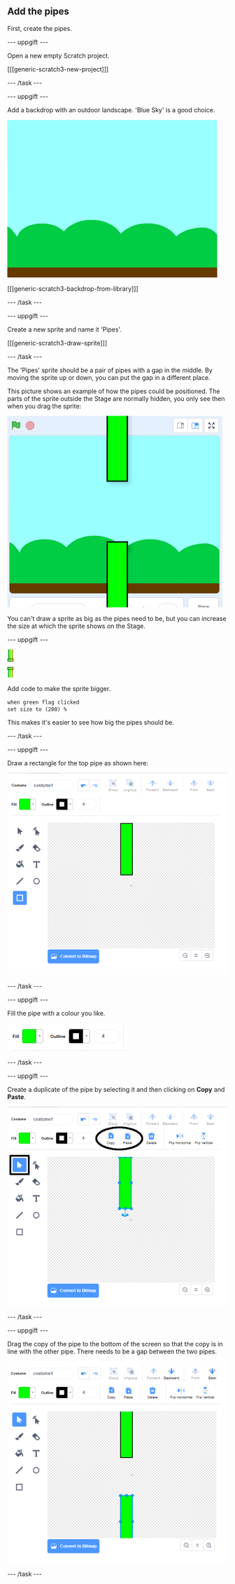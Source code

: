 ## Add the pipes

First, create the pipes.

\--- uppgift \---

Open a new empty Scratch project.

[[[generic-scratch3-new-project]]]

\--- /task \---

\--- uppgift \---

Add a backdrop with an outdoor landscape. 'Blue Sky' is a good choice.

![skärmdump](images/flappy-stage.png)

[[[generic-scratch3-backdrop-from-library]]]

\--- /task \---

\--- uppgift \---

Create a new sprite and name it 'Pipes'.

[[[generic-scratch3-draw-sprite]]]

\--- /task \---

The 'Pipes' sprite should be a pair of pipes with a gap in the middle. By moving the sprite up or down, you can put the gap in a different place.

This picture shows an example of how the pipes could be positioned. The parts of the sprite outside the Stage are normally hidden, you only see then when you drag the sprite:

![skärmdump](images/flappy-pipes-position.png)

You can't draw a sprite as big as the pipes need to be, but you can increase the size at which the sprite shows on the Stage.

\--- uppgift \---

![pipes sprite](images/pipes-sprite.png)

Add code to make the sprite bigger.

```blocks3
when green flag clicked
set size to (200) %
```

This makes it's easier to see how big the pipes should be.

\--- /task \---

\--- uppgift \---

Draw a rectangle for the top pipe as shown here:

![rectangle for the pipe](images/flappy-pipes-rectangle.png)

\--- /task \---

\--- uppgift \---

Fill the pipe with a colour you like.

![fill the rectangle](images/flappy-pipes-fill-rectangle.png)

\--- /task \---

\--- uppgift \---

Create a duplicate of the pipe by selecting it and then clicking on **Copy** and **Paste**.

![copy and paste pipe](images/flappy-pipes-duplicate1-annotated.png)

\--- /task \---

\--- uppgift \---

Drag the copy of the pipe to the bottom of the screen so that the copy is in line with the other pipe. There needs to be a gap between the two pipes.

![skärmdump](images/flappy-pipes-duplicate2.png)

\--- /task \---